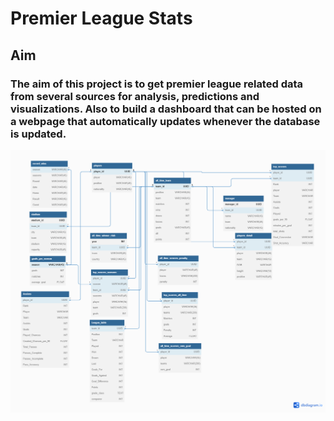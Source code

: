 
# Premier League Stats

## Aim
### The aim of this project is to get premier league related data from several sources for analysis, predictions and visualizations. Also to build a dashboard that can be hosted on a webpage that automatically updates whenever the database is updated.


![alt text](https://github.com/George-Michael-Dagogo/Premier_League_Stats/blob/main/database_schema.png)


